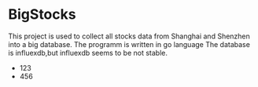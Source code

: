 # BigStocks
This project is used to collect all stocks data from Shanghai and Shenzhen into a big database.
The programm is written in go language
The database is influexdb,but influexdb seems to be not stable.

* 123
* 456